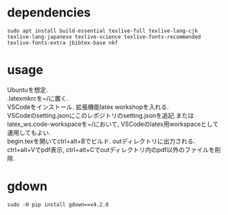 # dependencies
```
sudo apt install build-essential texlive-full texlive-lang-cjk texlive-lang-japanese texlive-science texlive-fonts-recommended texlive-fonts-extra jbibtex-base nkf
```

# usage
Ubuntuを想定.  
.latexmkrcを~/に置く.  
VSCodeをインストール. 拡張機能latex workshopを入れる.  
VSCodeのsetting.jsonにこのレポジトリのsetting.jsonを追記.またはlatex_ws.code-workspaceを~/において, VSCodeのlatex用workspaceとして運用してもよい.  
begin.texを開いてctrl+alt+Bでビルド. outディレクトリに出力される. ctrl+alt+Vでpdf表示, ctrl+alt+Cでoutディレクトリ内のpdf以外のファイルを削除.  

# gdown
```
sudo -H pip install gdown==v4.2.0
```